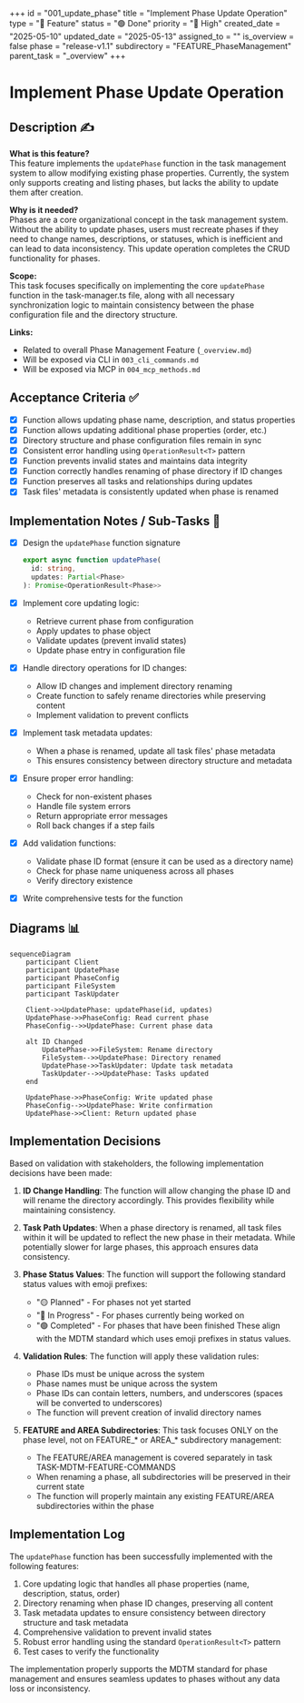+++
id = "001_update_phase"
title = "Implement Phase Update Operation"
type = "🌟 Feature"
status = "🟢 Done"
priority = "🔼 High"
created_date = "2025-05-10"
updated_date = "2025-05-13"
assigned_to = ""
is_overview = false
phase = "release-v1.1"
subdirectory = "FEATURE_PhaseManagement"
parent_task = "_overview"
+++

# Implement Phase Update Operation

## Description ✍️

**What is this feature?**  
This feature implements the `updatePhase` function in the task management system to allow modifying existing phase properties. Currently, the system only supports creating and listing phases, but lacks the ability to update them after creation.

**Why is it needed?**  
Phases are a core organizational concept in the task management system. Without the ability to update phases, users must recreate phases if they need to change names, descriptions, or statuses, which is inefficient and can lead to data inconsistency. This update operation completes the CRUD functionality for phases.

**Scope:**  
This task focuses specifically on implementing the core `updatePhase` function in the task-manager.ts file, along with all necessary synchronization logic to maintain consistency between the phase configuration file and the directory structure.

**Links:**  
- Related to overall Phase Management Feature (`_overview.md`)
- Will be exposed via CLI in `003_cli_commands.md`
- Will be exposed via MCP in `004_mcp_methods.md`

## Acceptance Criteria ✅

- [x] Function allows updating phase name, description, and status properties
- [x] Function allows updating additional phase properties (order, etc.)
- [x] Directory structure and phase configuration files remain in sync
- [x] Consistent error handling using `OperationResult<T>` pattern
- [x] Function prevents invalid states and maintains data integrity
- [x] Function correctly handles renaming of phase directory if ID changes 
- [x] Function preserves all tasks and relationships during updates
- [x] Task files' metadata is consistently updated when phase is renamed

## Implementation Notes / Sub-Tasks 📝

- [x] Design the `updatePhase` function signature
  ```typescript
  export async function updatePhase(
    id: string,
    updates: Partial<Phase>
  ): Promise<OperationResult<Phase>>
  ```

- [x] Implement core updating logic:
  - Retrieve current phase from configuration
  - Apply updates to phase object
  - Validate updates (prevent invalid states)
  - Update phase entry in configuration file

- [x] Handle directory operations for ID changes:
  - Allow ID changes and implement directory renaming
  - Create function to safely rename directories while preserving content
  - Implement validation to prevent conflicts 

- [x] Implement task metadata updates:
  - When a phase is renamed, update all task files' phase metadata
  - This ensures consistency between directory structure and metadata

- [x] Ensure proper error handling:
  - Check for non-existent phases
  - Handle file system errors
  - Return appropriate error messages
  - Roll back changes if a step fails

- [x] Add validation functions:
  - Validate phase ID format (ensure it can be used as a directory name)
  - Check for phase name uniqueness across all phases
  - Verify directory existence

- [x] Write comprehensive tests for the function

## Diagrams 📊

```mermaid
sequenceDiagram
    participant Client
    participant UpdatePhase
    participant PhaseConfig
    participant FileSystem
    participant TaskUpdater
    
    Client->>UpdatePhase: updatePhase(id, updates)
    UpdatePhase->>PhaseConfig: Read current phase
    PhaseConfig-->>UpdatePhase: Current phase data
    
    alt ID Changed
        UpdatePhase->>FileSystem: Rename directory
        FileSystem-->>UpdatePhase: Directory renamed
        UpdatePhase->>TaskUpdater: Update task metadata
        TaskUpdater-->>UpdatePhase: Tasks updated
    end
    
    UpdatePhase->>PhaseConfig: Write updated phase
    PhaseConfig-->>UpdatePhase: Write confirmation
    UpdatePhase->>Client: Return updated phase
```

## Implementation Decisions

Based on validation with stakeholders, the following implementation decisions have been made:

1. **ID Change Handling**: The function will allow changing the phase ID and will rename the directory accordingly. This provides flexibility while maintaining consistency.

2. **Task Path Updates**: When a phase directory is renamed, all task files within it will be updated to reflect the new phase in their metadata. While potentially slower for large phases, this approach ensures data consistency.

3. **Phase Status Values**: The function will support the following standard status values with emoji prefixes:
   - "🟡 Planned" - For phases not yet started
   - "🔵 In Progress" - For phases currently being worked on
   - "🟢 Completed" - For phases that have been finished
   These align with the MDTM standard which uses emoji prefixes in status values.

4. **Validation Rules**: The function will apply these validation rules:
   - Phase IDs must be unique across the system
   - Phase names must be unique across the system
   - Phase IDs can contain letters, numbers, and underscores (spaces will be converted to underscores)
   - The function will prevent creation of invalid directory names

5. **FEATURE and AREA Subdirectories**: This task focuses ONLY on the phase level, not on FEATURE_* or AREA_* subdirectory management:
   - The FEATURE/AREA management is covered separately in task TASK-MDTM-FEATURE-COMMANDS
   - When renaming a phase, all subdirectories will be preserved in their current state
   - The function will properly maintain any existing FEATURE/AREA subdirectories within the phase

## Implementation Log

The `updatePhase` function has been successfully implemented with the following features:

1. Core updating logic that handles all phase properties (name, description, status, order)
2. Directory renaming when phase ID changes, preserving all content
3. Task metadata updates to ensure consistency between directory structure and task metadata
4. Comprehensive validation to prevent invalid states
5. Robust error handling using the standard `OperationResult<T>` pattern
6. Test cases to verify the functionality

The implementation properly supports the MDTM standard for phase management and ensures seamless updates to phases without any data loss or inconsistency.

